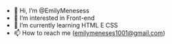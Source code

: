 - 👋 Hi, I’m @EmilyMenesess
- 👀 I’m interested in Front-end
- 🌱 I’m currently learning HTML E CSS
- 📫 How to reach me (emilymeneses1001@gmail.com)


<!---
EmilyMenesess/EmilyMenesess is a ✨ special ✨ repository because its `README.md` (this file) appears on your GitHub profile.
You can click the Preview link to take a look at your changes.
--->
